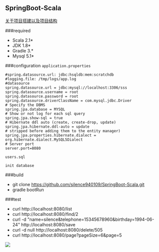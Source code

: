 ## SpringBoot-Scala

[关于项目搭建以及项目结构](http://blog.csdn.net/qq_20545159/article/details/54173163)

###required
* Scala 2.1*
* JDK 1.8*
* Gradle 3.*
* Mysql 5.1*

###configuration
`application.properties`
    
	#spring.datasource.url: jdbc:hsqldb:mem:scratchdb
	#logging.file: /tmp/logs/app.log
	#datasource
	spring.datasource.url = jdbc:mysql://localhost:3306/sss
	spring.datasource.username = root
	spring.datasource.password = root
	spring.datasource.driverClassName = com.mysql.jdbc.Driver
	# Specify the DBMS
	spring.jpa.database = MYSQL
	# Show or not log for each sql query
	spring.jpa.show-sql = true
	# Hibernate ddl auto (create, create-drop, update)
	spring.jpa.hibernate.ddl-auto = update
	# stripped before adding them to the entity manager)
	spring.jpa.properties.hibernate.dialect = org.hibernate.dialect.MySQL5Dialect
	# Server port
	server.port=8080

`users.sql`

	init database
	
###build

* git clone https://github.com/silence940109/SpringBoot-Scala.git
* gradle bootRun

###test

* curl http://localhost:8080/list
* curl http://localhost:8080/find/2
* curl -d "name=silence&telephone=15345678960&birthday=1994-06-24" http://localhost:8080/save
* curl -d null http://localhost:8080/delete/505
* curl  http://localhost:8080/page?pageSize=6\&page=5
	
	
![](https://github.com/silence940109/Java/blob/master/SpringBoot-Scala/image/springboot-scala.jpg)